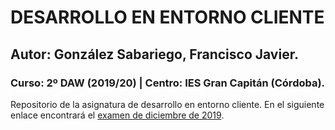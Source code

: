 # DESARROLLO EN ENTORNO CLIENTE
## Autor: González Sabariego, Francisco Javier.
### Curso: 2º DAW (2019/20) | Centro: IES Gran Capitán (Córdoba).


Repositorio de la asignatura de desarrollo en entorno cliente. En el siguiente enlace encontrará el [examen de diciembre de 2019](https://fcojavierglez.github.io/ExDiciembre2019Cliente/).